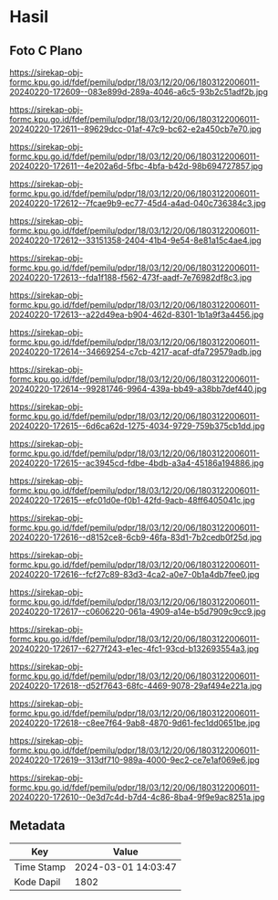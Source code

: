# Hasil

## Foto C Plano

https://sirekap-obj-formc.kpu.go.id/fdef/pemilu/pdpr/18/03/12/20/06/1803122006011-20240220-172609--083e899d-289a-4046-a6c5-93b2c51adf2b.jpg

https://sirekap-obj-formc.kpu.go.id/fdef/pemilu/pdpr/18/03/12/20/06/1803122006011-20240220-172611--89629dcc-01af-47c9-bc62-e2a450cb7e70.jpg

https://sirekap-obj-formc.kpu.go.id/fdef/pemilu/pdpr/18/03/12/20/06/1803122006011-20240220-172611--4e202a6d-5fbc-4bfa-b42d-98b694727857.jpg

https://sirekap-obj-formc.kpu.go.id/fdef/pemilu/pdpr/18/03/12/20/06/1803122006011-20240220-172612--7fcae9b9-ec77-45d4-a4ad-040c736384c3.jpg

https://sirekap-obj-formc.kpu.go.id/fdef/pemilu/pdpr/18/03/12/20/06/1803122006011-20240220-172612--33151358-2404-41b4-9e54-8e81a15c4ae4.jpg

https://sirekap-obj-formc.kpu.go.id/fdef/pemilu/pdpr/18/03/12/20/06/1803122006011-20240220-172613--fda1f188-f562-473f-aadf-7e76982df8c3.jpg

https://sirekap-obj-formc.kpu.go.id/fdef/pemilu/pdpr/18/03/12/20/06/1803122006011-20240220-172613--a22d49ea-b904-462d-8301-1b1a9f3a4456.jpg

https://sirekap-obj-formc.kpu.go.id/fdef/pemilu/pdpr/18/03/12/20/06/1803122006011-20240220-172614--34669254-c7cb-4217-acaf-dfa729579adb.jpg

https://sirekap-obj-formc.kpu.go.id/fdef/pemilu/pdpr/18/03/12/20/06/1803122006011-20240220-172614--99281746-9964-439a-bb49-a38bb7def440.jpg

https://sirekap-obj-formc.kpu.go.id/fdef/pemilu/pdpr/18/03/12/20/06/1803122006011-20240220-172615--6d6ca62d-1275-4034-9729-759b375cb1dd.jpg

https://sirekap-obj-formc.kpu.go.id/fdef/pemilu/pdpr/18/03/12/20/06/1803122006011-20240220-172615--ac3945cd-fdbe-4bdb-a3a4-45186a194886.jpg

https://sirekap-obj-formc.kpu.go.id/fdef/pemilu/pdpr/18/03/12/20/06/1803122006011-20240220-172615--efc01d0e-f0b1-42fd-9acb-48ff6405041c.jpg

https://sirekap-obj-formc.kpu.go.id/fdef/pemilu/pdpr/18/03/12/20/06/1803122006011-20240220-172616--d8152ce8-6cb9-46fa-83d1-7b2cedb0f25d.jpg

https://sirekap-obj-formc.kpu.go.id/fdef/pemilu/pdpr/18/03/12/20/06/1803122006011-20240220-172616--fcf27c89-83d3-4ca2-a0e7-0b1a4db7fee0.jpg

https://sirekap-obj-formc.kpu.go.id/fdef/pemilu/pdpr/18/03/12/20/06/1803122006011-20240220-172617--c0606220-061a-4909-a14e-b5d7909c9cc9.jpg

https://sirekap-obj-formc.kpu.go.id/fdef/pemilu/pdpr/18/03/12/20/06/1803122006011-20240220-172617--6277f243-e1ec-4fc1-93cd-b132693554a3.jpg

https://sirekap-obj-formc.kpu.go.id/fdef/pemilu/pdpr/18/03/12/20/06/1803122006011-20240220-172618--d52f7643-68fc-4469-9078-29af494e221a.jpg

https://sirekap-obj-formc.kpu.go.id/fdef/pemilu/pdpr/18/03/12/20/06/1803122006011-20240220-172618--c8ee7f64-9ab8-4870-9d61-fec1dd0651be.jpg

https://sirekap-obj-formc.kpu.go.id/fdef/pemilu/pdpr/18/03/12/20/06/1803122006011-20240220-172619--313df710-989a-4000-9ec2-ce7e1af069e6.jpg

https://sirekap-obj-formc.kpu.go.id/fdef/pemilu/pdpr/18/03/12/20/06/1803122006011-20240220-172610--0e3d7c4d-b7d4-4c86-8ba4-9f9e9ac8251a.jpg


## Metadata

| Key        | Value               |
| ---------- | ------------------- |
| Time Stamp | 2024-03-01 14:03:47 |
| Kode Dapil | 1802                |



